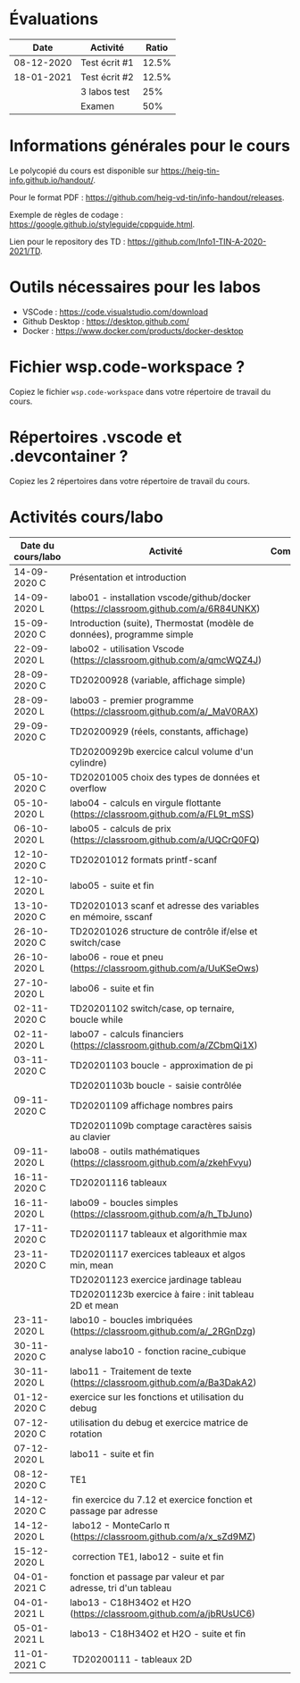 # Évaluations

| Date | Activité | Ratio |
|---|---|---|
| 08-12-2020 | Test écrit #1 | 12.5% |
| 18-01-2021 | Test écrit #2 | 12.5% |
|   | 3 labos test | 25% |
|   | Examen | 50% |

# Informations générales pour le cours

Le polycopié du cours est disponible sur https://heig-tin-info.github.io/handout/.

Pour le format PDF :  https://github.com/heig-vd-tin/info-handout/releases.

Exemple de règles de codage : https://google.github.io/styleguide/cppguide.html.

Lien pour le repository des TD : https://github.com/Info1-TIN-A-2020-2021/TD.

# Outils nécessaires pour les labos

- VSCode : https://code.visualstudio.com/download
- Github Desktop : https://desktop.github.com/
- Docker : https://www.docker.com/products/docker-desktop

# Fichier wsp.code-workspace ?

Copiez le fichier `wsp.code-workspace` dans votre répertoire de travail du cours.

# Répertoires .vscode et .devcontainer ?

Copiez les 2 répertoires dans votre répertoire de travail du cours.

# Activités cours/labo
| Date du cours/labo | Activité | Commentaire |
|---|---|---|
|14-09-2020 C | Présentation et introduction |  |
|14-09-2020 L | labo01 - installation vscode/github/docker (https://classroom.github.com/a/6R84UNKX) |  |
|15-09-2020 C | Introduction (suite), Thermostat (modèle de données), programme simple |  |
|22-09-2020 L | labo02 - utilisation Vscode (https://classroom.github.com/a/qmcWQZ4J) |  |
|28-09-2020 C | TD20200928 (variable, affichage simple) |  |
|28-09-2020 L | labo03 - premier programme (https://classroom.github.com/a/_MaV0RAX) |  |
|29-09-2020 C | TD20200929 (réels, constants, affichage) |  |
| | TD20200929b exercice calcul volume d'un cylindre) |  |
|05-10-2020 C | TD20201005 choix des types de données et overflow | |
|05-10-2020 L | labo04 - calculs en virgule flottante (https://classroom.github.com/a/FL9t_mSS) |  |
|06-10-2020 L | labo05 - calculs de prix (https://classroom.github.com/a/UQCrQ0FQ) |  |
|12-10-2020 C | TD20201012 formats printf-scanf | |
|12-10-2020 L | labo05 - suite et fin | |
|13-10-2020 C | TD20201013 scanf et adresse des variables en mémoire, sscanf| |
|26-10-2020 C | TD20201026 structure de contrôle if/else  et switch/case | |
|26-10-2020 L | labo06 - roue et pneu (https://classroom.github.com/a/UuKSeOws)| |
|27-10-2020 L | labo06 - suite et fin | |
|02-11-2020 C | TD20201102 switch/case, op ternaire, boucle while | |
|02-11-2020 L | labo07 - calculs financiers (https://classroom.github.com/a/ZCbmQi1X) | |
|03-11-2020 C | TD20201103 boucle - approximation de pi | |
|| TD20201103b boucle - saisie contrôlée | |
|09-11-2020 C | TD20201109 affichage nombres pairs | |
| | TD20201109b comptage caractères saisis au clavier | |
|09-11-2020 L | labo08 - outils mathématiques (https://classroom.github.com/a/zkehFvyu) | |
|16-11-2020 C | TD20201116 tableaux | |
|16-11-2020 L | labo09 - boucles simples (https://classroom.github.com/a/h_TbJuno) | |
|17-11-2020 C | TD20201117 tableaux et algorithmie max | |
|23-11-2020 C | TD20201117 exercices tableaux et algos min, mean | |
| | TD20201123 exercice jardinage tableau | |
| | TD20201123b exercice à faire : init tableau 2D et mean | |
|23-11-2020 L | labo10 - boucles imbriquées (https://classroom.github.com/a/_2RGnDzg) | |
| 30-11-2020 C |  analyse labo10 - fonction racine_cubique| 
| 30-11-2020 L |  labo11 - Traitement de texte (https://classroom.github.com/a/Ba3DakA2) | 
| 01-12-2020 C | exercice sur les fonctions et utilisation du debug |
| 07-12-2020 C |  utilisation du debug et exercice matrice de rotation |
| 07-12-2020 L |  labo11 - suite et fin | 
| 08-12-2020 C | TE1 | 
| 14-12-2020 C | fin exercice du 7.12 et exercice fonction et passage par adresse |
| 14-12-2020 L | labo12 - MonteCarlo π (https://classroom.github.com/a/x_sZd9MZ) |
| 15-12-2020 L | correction TE1, labo12 - suite et fin |
| 04-01-2021 C | fonction et passage par valeur et par adresse, tri d'un tableau |
| 04-01-2021 L | labo13 - C18H34O2 et H2O  (https://classroom.github.com/a/jbRUsUC6)|
| 05-01-2021 L | labo13 - C18H34O2 et H2O - suite et fin |
| 11-01-2021 C | TD20200111 - tableaux 2D |

